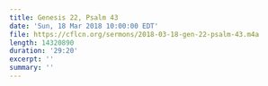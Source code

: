 ```yaml
---
title: Genesis 22, Psalm 43
date: 'Sun, 18 Mar 2018 10:00:00 EDT'
file: https://cflcn.org/sermons/2018-03-18-gen-22-psalm-43.m4a
length: 14320890
duration: '29:20'
excerpt: ''
summary: ''
---
```

